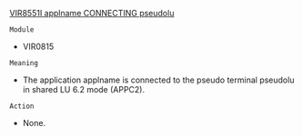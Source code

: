 [VIR8551I applname CONNECTING pseudolu](https://virtel.readthedocs.io/en/latest/manuals/virtel/Virtel459MG/messages.html?highlight=VIR8551I#VIR8551I)

`Module`
- VIR0815

`Meaning`
- The application applname is connected to the pseudo terminal pseudolu in shared LU 6.2 mode (APPC2).

`Action`
- None.
